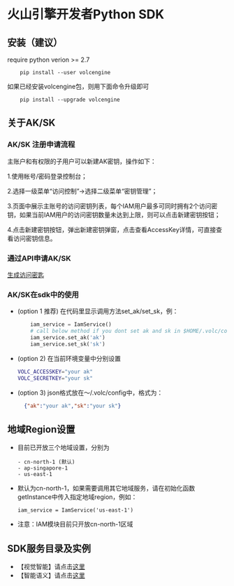 # 火山引擎开发者Python SDK

## 安装（建议）
require python verion >= 2.7

```
    pip install --user volcengine
```

如果已经安装volcengine包，则用下面命令升级即可
```
    pip install --upgrade volcengine
```

## 关于AK/SK

### AK/SK 注册申请流程

主账户和有权限的子用户可以新建AK密钥，操作如下：

1.使用帐号/密码登录控制台；

2.选择一级菜单“访问控制”->选择二级菜单“密钥管理”；

3.页面中展示主账号的访问密钥列表，每个IAM用户最多可同时拥有2个访问密钥，如果当前IAM用户的访问密钥数量未达到上限，则可以点击新建密钥按钮；

4.点击新建密钥按钮，弹出新建密钥弹窗，点击查看AccessKey详情，可直接查看访问密钥信息。

### 通过API申请AK/SK

[生成访问密匙](https://www.volcengine.cn/docs/6291/65578)

### AK/SK在sdk中的使用

- (option 1 推荐) 在代码里显示调用方法set_ak/set_sk，例：
  ```python
      iam_service = IamService()
      # call below method if you dont set ak and sk in $HOME/.volc/config
      iam_service.set_ak('ak')
      iam_service.set_sk('sk')
  ```

- (option 2) 在当前环境变量中分别设置 
  ```bash
  VOLC_ACCESSKEY="your ak"  
  VOLC_SECRETKEY="your sk"
  ```
- (option 3) json格式放在～/.volc/config中，格式为：
  ```json
    {"ak":"your ak","sk":"your sk"}
  ```

## 地域Region设置

- 目前已开放三个地域设置，分别为

  ```
  - cn-north-1 (默认)
  - ap-singapore-1
  - us-east-1
  ```

- 默认为cn-north-1，如果需要调用其它地域服务，请在初始化函数getInstance中传入指定地域region，例如：
  
  ```
  iam_service = IamService('us-east-1')
  ```

- 注意：IAM模块目前只开放cn-north-1区域

## SDK服务目录及实例

- 【视觉智能】请点击[这里](volcengine/visual/README.md)
- 【智能语义】请点击[这里](volcengine/nlp/README.md)